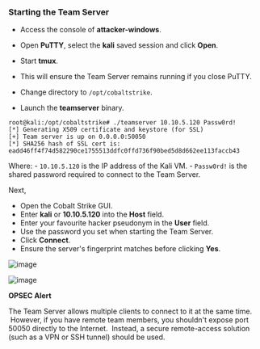 ### Starting the Team Server
-   Access the console of **attacker-windows**.
    
-   Open **PuTTY**, select the **kali** saved session and click **Open**.
    
-   Start **tmux**.
    
-   This will ensure the Team Server remains running if you close PuTTY.
    
-   Change directory to `/opt/cobaltstrike`.
    
-   Launch the **teamserver** binary.

```shell
root@kali:/opt/cobaltstrike# ./teamserver 10.10.5.120 Passw0rd!
[*] Generating X509 certificate and keystore (for SSL)
[+] Team server is up on 0.0.0.0:50050
[*] SHA256 hash of SSL cert is: eadd46ff4f74d582290ce1755513ddfc0ffd736f90bed5d8d662ee113faccb43
```
Where:
	-   `10.10.5.120` is the IP address of the Kali VM.
	-   `Passw0rd!` is the shared password required to connect to the Team Server.

Next,

-   Open the Cobalt Strike GUI.
-   Enter **kali** or **10.10.5.120** into the **Host** field.
-   Enter your favourite hacker pseudonym in the **User** field.
-   Use the password you set when starting the Team Server.
-   Click **Connect**. 
-   Ensure the server's fingerprint matches before clicking **Yes**.


![image](https://github.com/LeThanhkosogian/Learn-Cobalt-Strike/assets/97555997/d5afbf28-b82f-4256-8aa1-51ea6fe6b0e1)

![image](https://github.com/LeThanhkosogian/Learn-Cobalt-Strike/assets/97555997/c614248f-5072-46a6-9db9-9c53f0c0964c)

**OPSEC Alert**

The Team Server allows multiple clients to connect to it at the same time.  However, if you have remote team members, you shouldn't expose port 50050 directly to the Internet.  Instead, a secure remote-access solution (such as a VPN or SSH tunnel) should be used.
